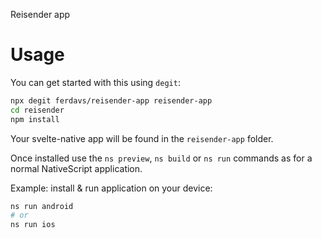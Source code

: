 Reisender app

# Usage

You can get started with this using `degit`:

```bash
npx degit ferdavs/reisender-app reisender-app
cd reisender
npm install
```

Your svelte-native app will be found in the `reisender-app` folder.

Once installed use the `ns preview`, `ns build` or `ns run` commands as for a normal NativeScript application.

Example: install & run application on your device:

```bash
ns run android
# or
ns run ios
```
